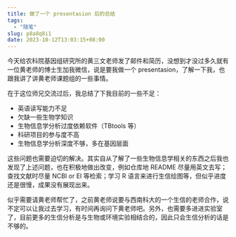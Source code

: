 ```yaml
---
title: 做了一个 presentasion 后的总结
tags:
  - "随笔"
slug: p8a8q8i1
date: 2023-10-12T13:03:15+08:00
---
```


今天给农科院基因组研究所的黄三文老师发了邮件和简历，没想到才没过多久就有一位黄老师的博士生加我微信，说是要我做一个 presentasion，了解一下我，也跟我讲了讲黄老师课题组的一些事情。

<!--more-->

在于这位师兄交流过后，我总结了下我目前的一些不足：

- 英语读写能力不足
- 欠缺一些生物学知识
- 生物信息学分析过度依赖软件（TBtools 等）
- 科研项目的参与度不高
- 生物信息学分析深度不够，多在基因层面

这些问题也需要迫切的解决。其实自从了解了一些生物信息学相关的东西之后我也发现了上述问题，也在积极地做出改变，例如仓库地 README 尽量用英文去写；查找文献时尽量 NCBI or EI 等检索；学习 R 语言来进行生信绘图等，但似乎进度还是很慢，成果没有展现出来。

似乎需要请黄老师帮忙了，之前黄老师说要与西南科大的一个生信的老师合作，说不定可以让我过去学习，有时间再询问下黄老师吧。另外，也需要多进进实验室了，目前更多的生信分析是与生物或环境实验相结合的，因此只会生信分析的话是不够的。